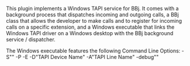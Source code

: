 This plugin implements a Windows TAPI service for BBj. It comes with a background process that dispatches incoming and outgoing calls, a BBj class that allows the developer to make calls and to register for incoming calls on a specific extension, and a Windows executable that links the Windows TAPI driver on a Windows desktop with the BBj background service / dispatcher.


The Windows executable features the following Command Line Options:
-S"<server>" 
-P<port> 
-E<extension> 
-D"TAPI Device Name" 
-A"TAPI Line Name" 
-debug"<debugfilename>"
